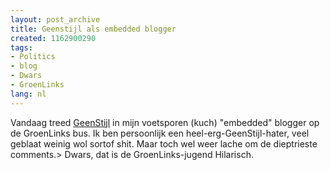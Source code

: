 ```yaml
---
layout: post_archive
title: Geenstijl als embedded blogger
created: 1162900290
tags:
- Politics
- blog
- Dwars
- GroenLinks
lang: nl
---
```

Vandaag treed [GeenStijl](http://www.geenstijl.nl/mt/archieven/014559.html) in mijn voetsporen (kuch) "embedded" blogger op de GroenLinks bus. Ik ben persoonlijk een heel-erg-GeenStijl-hater, veel geblaat weinig wol sortof shit. Maar toch wel weer lache om de dieptrieste comments.>  Dwars, dat is de GroenLinks-jugend Hilarisch.<!--break-->
